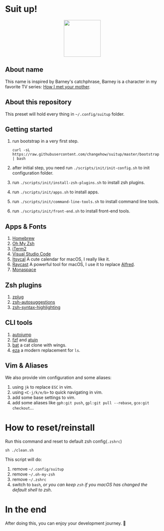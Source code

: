 # Suit up!

<p align="center">
    <img src="https://github.com/ChangeHow/suitup/blob/main/suitup.mini.png?raw=true"
        height="120">
</p>

## About name

This name is inspired by Barney's catchphrase, Barney is a character in my favorite TV series: [How I met your mother](https://www.themoviedb.org/tv/1100-how-i-met-your-mother).

## About this repository

This preset will hold every thing in `~/.config/suitup` folder.

## Getting started

1. run bootstrap in a very first step.

   ```shell
   curl -sL https://raw.githubusercontent.com/changehow/suitup/master/bootstrap.sh | bash
   ```

2. after initial step, you need run `./scripts/init/init-config.sh` to init configuration folder.
3. run `./scripts/init/install-zsh-plugins.sh` to install zsh plugins.
4. run `./scripts/init/apps.sh` to install apps.
5. run `./scripts/init/command-line-tools.sh` to install command line tools.
6. run `./scripts/init/front-end.sh` to install front-end tools.

## Apps & Fonts

1. [Homebrew](https://brew.sh/)
2. [Oh My Zsh](https://ohmyz.sh/)
3. [iTerm2](https://iterm2.com/)
4. [Visual Studio Code](https://code.visualstudio.com/)
5. [Itsycal](https://www.mowglii.com/itsycal/) A cute calendar for macOS, I really like it.
6. [Raycast](https://raycast.com/) A powerful tool for macOS, I use it to replace [Alfred](https://www.alfredapp.com/).
7. [Monaspace](https://monaspace.githubnext.com)

## Zsh plugins

1. [zplug](https://github.com/zplug/zplug)
2. [zsh-autosuggestions](https://github.com/zsh-users/zsh-autosuggestions)
3. [zsh-syntax-highlighting](https://github.com/zsh-users/zsh-syntax-highlighting)

## CLI tools
1. [autojump](https://github.com/wting/autojump)
2. [fzf](https://github.com/junegunn/fzf) and [atuin](https://github.com/atuinsh/atuin)
3. [bat](https://github.com/sharkdp/bat) a cat clone with wings.
4. [eza](https://github.com/eza-community/eza) a modern replacement for `ls`.

## Vim & Aliases
We also provide vim configuration and some aliases:
1. using `jk` to replace `ESC` in vim.
2. using `<C-j/k/e/b>` to quick navigating in vim.
3. add some base settings to vim.
4. add some aliases like `gph:git push`, `gpl:git pull --rebase`, `gco:git checkout`...

# How to reset/reinstall

Run this command and reset to default zsh config(`.zshrc`)

```shell
sh ./clean.sh
```

This script will do:

1. remove `~/.config/suitup`
2. remove `~/.oh-my-zsh`
3. remove `~/.zshrc`
4. switch to `bash`, _or you can keep `zsh` if you macOS has changed the default shell to zsh_.

# In the end

After doing this, you can enjoy your development journey. 🎉
